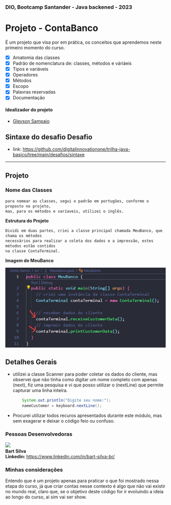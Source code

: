 ### DIO, Bootcamp Santander - Java backened - 2023

# Projeto - ContaBanco
É um projeto que visa por em prática, os conceitos que aprendemos neste primeiro
momento do curso.
- [x] Amatomia das classes
- [x] Padrão de nomenclatura de: classes, métodos e váriáeis
- [x] Tipos e variáveis
- [x] Operadores
- [x] Métodos
- [x] Escopo
- [x] Palavras reservadas
- [x] Documentação 

#### Idealizador do projeto
- [Gleyson Sampaio](https://github.com/glysns)

## Sintaxe do desafio Desafio
- link: https://github.com/digitalinnovationone/trilha-java-basico/tree/main/desafios/sintaxe
<hr/>

## Projeto 

### Nome das Classes
```
para nomear as classes, segui o padrão em portugûes, conforme o proposto no projeto,
mas, para os métodos e varíaveis, utilizei o inglês.
```
**Estrutura do Projeto**
```
Dividi em duas partes, criei a classe principal chamada MeuBanco, que chama os métodos
necessários para realizar a coleta dos dados e a impressão, estes métodos estão contidos
na classe ContaTerminal.  
```

**Imagem de MeuBanco**

![Alt text](image-1.png)

## Detalhes Gerais

- utilizei a classe Scanner para poder coletar os dados do cliente,
  mas observei que não tinha como digitar um nome completo com apenas
  (next), fiz uma pesquisa e vi que posso utilizar o (nextLine) que
  permite capturar uma linha inteira.
  
  ```Java
      System.out.println("Digite seu nome:");
      nameCustomer = keyboard.nextLine();
  ```
- Procurei utilizar todos recuros apresentados durante este módulo,
  mas sem exagerar e deixar o código feio ou confuso.

### Pessoas Desenvolvedoras
<img src="https://github.com/bartomsilva/dio-java-projects/assets/106079184/d4797edc-6fa2-44af-a260-a05d31c3500f" 
width="120px"/><br/>
<b>Bart Silva</b><br/>
<b>Linkedin: </b>
https://www.linkedin.com/in/bart-silva-br/

### Minhas considerações
Entendo que é um projeto apenas para praticar o que foi mostrado nessa etapa do curso, já que criar contas nesse contexto 
é algo que não vai existir no mundo real, claro que, se o objetivo deste código for ir evoluindo a ideia ao longo do curso,
ai sim vai ser show.


